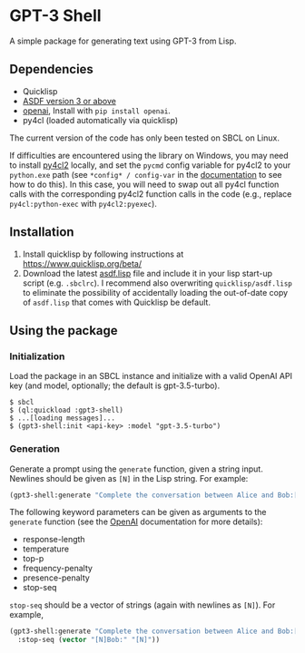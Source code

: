 GPT-3 Shell
=======

A simple package for generating text using GPT-3 from Lisp.

## Dependencies
- Quicklisp
- [ASDF version 3 or above](https://common-lisp.net/project/asdf/archives/asdf.lisp)
- [openai](https://github.com/openai/openai-python), Install with `pip install openai`.
- py4cl (loaded automatically via quicklisp)

The current version of the code has only been tested on SBCL on Linux.

If difficulties are encountered using the library on Windows, you may need to install [py4cl2](https://github.com/digikar99/py4cl2) locally, and set the `pycmd` config variable for py4cl2 to your `python.exe` path (see `*config* / config-var` in the [documentation](https://digikar99.github.io/py4cl2/) to see how to do this). In this case, you will need to swap out all py4cl function calls with the corresponding py4cl2 function calls in the code (e.g., replace `py4cl:python-exec` with `py4cl2:pyexec`).

## Installation
1. Install quicklisp by following instructions at https://www.quicklisp.org/beta/
2. Download the latest [asdf.lisp](https://common-lisp.net/project/asdf/#downloads) file and include it in your lisp start-up script (e.g. `.sbclrc`). I recommend also overwriting `quicklisp/asdf.lisp` to eliminate the possibility of accidentally loading the out-of-date copy of `asdf.lisp` that comes with Quicklisp be default.

## Using the package

### Initialization
Load the package in an SBCL instance and initialize with a valid OpenAI API key (and model, optionally; the default is gpt-3.5-turbo).
```
$ sbcl
$ (ql:quickload :gpt3-shell)
$ ...[loading messages]...
$ (gpt3-shell:init <api-key> :model "gpt-3.5-turbo")
```

### Generation
Generate a prompt using the `generate` function, given a string input. Newlines should be given as `[N]` in the Lisp string. For example:
```lisp
(gpt3-shell:generate "Complete the conversation between Alice and Bob:[N][N]Alice:")
```

The following keyword parameters can be given as arguments to the `generate` function (see the [OpenAI](https://beta.openai.com/docs/api-reference/completions/create) documentation for more details):
* response-length
* temperature
* top-p
* frequency-penalty
* presence-penalty
* stop-seq

`stop-seq` should be a vector of strings (again with newlines as `[N]`). For example,
```lisp
(gpt3-shell:generate "Complete the conversation between Alice and Bob:[N][N]Alice:"
  :stop-seq (vector "[N]Bob:" "[N]"))
```